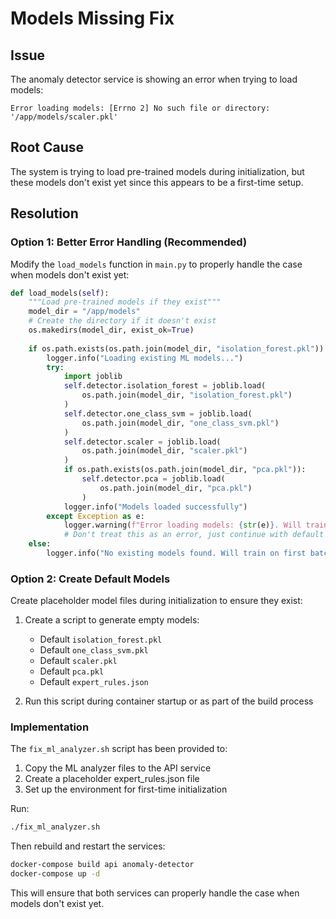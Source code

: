 # Models Missing Fix

## Issue
The anomaly detector service is showing an error when trying to load models:

```
Error loading models: [Errno 2] No such file or directory: '/app/models/scaler.pkl'
```

## Root Cause
The system is trying to load pre-trained models during initialization, but these models don't exist yet since this appears to be a first-time setup.

## Resolution

### Option 1: Better Error Handling (Recommended)
Modify the `load_models` function in `main.py` to properly handle the case when models don't exist yet:

```python
def load_models(self):
    """Load pre-trained models if they exist"""
    model_dir = "/app/models"
    # Create the directory if it doesn't exist
    os.makedirs(model_dir, exist_ok=True)
    
    if os.path.exists(os.path.join(model_dir, "isolation_forest.pkl")):
        logger.info("Loading existing ML models...")
        try:
            import joblib
            self.detector.isolation_forest = joblib.load(
                os.path.join(model_dir, "isolation_forest.pkl")
            )
            self.detector.one_class_svm = joblib.load(
                os.path.join(model_dir, "one_class_svm.pkl")
            )
            self.detector.scaler = joblib.load(
                os.path.join(model_dir, "scaler.pkl")
            )
            if os.path.exists(os.path.join(model_dir, "pca.pkl")):
                self.detector.pca = joblib.load(
                    os.path.join(model_dir, "pca.pkl")
                )
            logger.info("Models loaded successfully")
        except Exception as e:
            logger.warning(f"Error loading models: {str(e)}. Will train new models.")
            # Don't treat this as an error, just continue with default models
    else:
        logger.info("No existing models found. Will train on first batch.")
```

### Option 2: Create Default Models
Create placeholder model files during initialization to ensure they exist:

1. Create a script to generate empty models:
   - Default `isolation_forest.pkl`
   - Default `one_class_svm.pkl`
   - Default `scaler.pkl`
   - Default `pca.pkl`
   - Default `expert_rules.json`

2. Run this script during container startup or as part of the build process

### Implementation
The `fix_ml_analyzer.sh` script has been provided to:

1. Copy the ML analyzer files to the API service
2. Create a placeholder expert_rules.json file
3. Set up the environment for first-time initialization

Run:
```bash
./fix_ml_analyzer.sh
```

Then rebuild and restart the services:
```bash
docker-compose build api anomaly-detector
docker-compose up -d
```

This will ensure that both services can properly handle the case when models don't exist yet.
